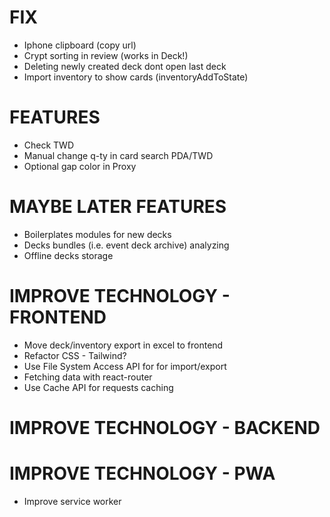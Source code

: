 # FIX
- Iphone clipboard (copy url)
- Crypt sorting in review (works in Deck!)
- Deleting newly created deck dont open last deck
- Import inventory to show cards (inventoryAddToState)

# FEATURES
- Check TWD
- Manual change q-ty in card search PDA/TWD
- Optional gap color in Proxy

# MAYBE LATER FEATURES
- Boilerplates modules for new decks
- Decks bundles (i.e. event deck archive) analyzing
- Offline decks storage

# IMPROVE TECHNOLOGY - FRONTEND
- Move deck/inventory export in excel to frontend
- Refactor CSS - Tailwind?
- Use File System Access API for for import/export
- Fetching data with react-router
- Use Cache API for requests caching

# IMPROVE TECHNOLOGY - BACKEND

# IMPROVE TECHNOLOGY - PWA
- Improve service worker

